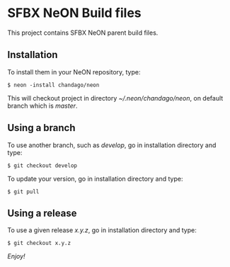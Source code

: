 # SFBX NeON Build files

This project contains SFBX NeON parent build files.

## Installation

To install them in your NeON repository, type:

```
$ neon -install chandago/neon
```

This will checkout project in directory *~/.neon/chandago/neon*, on default branch
which is *master*.

## Using a branch

To use another branch, such as *develop*, go in installation directory and type:

```
$ git checkout develop
```

To update your version, go in installation directory and type:

```
$ git pull
```

## Using a release

To use a given release *x.y.z*, go in installation directory and type:

```
$ git checkout x.y.z
```

*Enjoy!*
